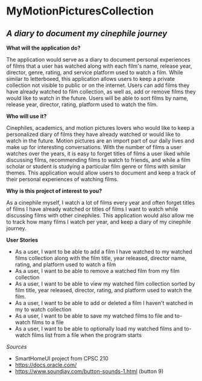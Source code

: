# MyMotionPicturesCollection

## *A diary to document my cinephile journey*

**What will the application do?**

The application would serve as a diary to document personal experiences of films 
that a user has watched along with each film's name, release year, director, genre, 
rating, and service platform used to watch a film. While similar to letterboxed, this
application allows users to keep a private collection not visible to public or on the internet. 
Users can add films they have already watched to film collection, as well as, add or remove 
films they would like to watch in the future. Users will be able to sort films by name, 
release year, director, rating, platform used to watch the film.

**Who will use it?**

Cinephiles, academics, and motion pictures lovers who would like to keep a personalized
diary of films they have already watched or would like to watch in the future. Motion
pictures are an import part of our daily lives and make up for interesting conversations.
With the number of films a user watches over the years, it is easy to forget titles
of films a user liked while discussing films, recommending films to watch to friends, and while
a film scholar or student is studying a particular film genre or films with similar themes. This 
application would allow users to document and keep a track of their personal experiences of 
watching films.

**Why is this project of interest to you?**

As a cinephile myself, I watch a lot of films every year and often forget titles of films
I have already watched or titles of films I want to watch while discussing films with
other cinephiles. This application would also allow me to track how many films I
watch per year, and keep a diary of my cinephile journey. 


**User Stories**
- As a user, I want to be able to add a film I have watched to my watched films collection 
  along with the film title, year released, director name, rating, and platform used
  to watch a film
- As a user, I want to be able to remove a watched film from my film collection
- As a user, I want to be able to view my watched film collection sorted by
  film title, year released, director, rating, and platform used to watch the film.
- As a user, I want to be able to add or deleted a film I haven't watched in my to watch collection 
- As a user, I want to be able to save my watched films to file and to-watch films to a file
- As a user, I want to be able to optionally load my watched films and to-watch films list 
  from a file when the program starts
  

*Sources*
- SmartHomeUI project from CPSC 210
- https://docs.oracle.com/
- https://www.soundjay.com/button-sounds-1.html (button 9)




   


